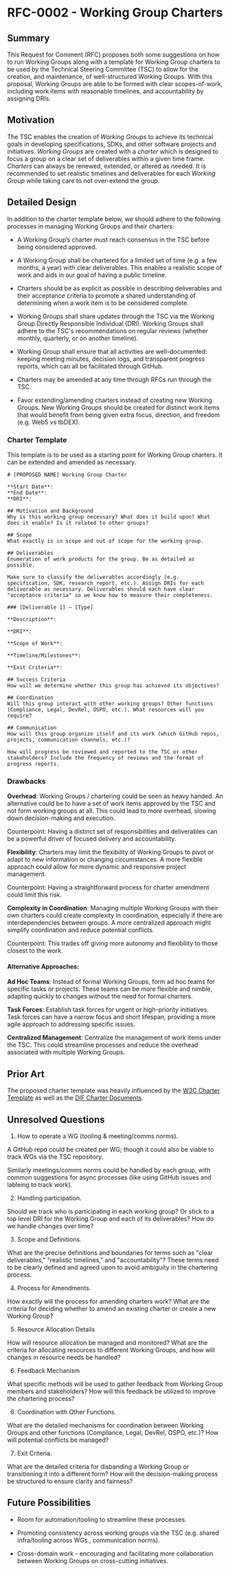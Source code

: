 # RFC-0002 - Working Group Charters

## Summary

This Request for Comment (RFC) proposes both some suggestions on how to run Working Groups along with a template for Working Group charters to be used by the Technical Steering Committee (TSC) to allow for the creation, and maintenance, of well-structured Working Groups. With this proposal, Working Groups are able to be formed with clear scopes-of-work, including work items with reasonable timelines, and accountability by assigning DRIs.

## Motivation

The TSC enables the creation of _Working Groups_ to achieve its technical goals in developing specifications, SDKs, and other software projects and initiatives. _Working Groups_ are created with a _charter_ which is designed to focus a group on a clear set of deliverables within a given time frame. _Charters_ can always be renewed, extended, or altered as needed. It is recommended to set realistic timelines and deliverables for each _Working Group_ while taking care to not over-extend the group.

## Detailed Design

In addition to the charter template below, we should adhere to the following processes in managing Working Groups and their charters:

* A Working Group’s charter must reach consensus in the TSC before being considered approved. 

* A Working Group shall be chartered for a limited set of time (e.g. a few months, a year) with clear deliverables. This enables a realistic scope of work and aids in our goal of having a public timeline.

* Charters should be as explicit as possible in describing deliverables and their acceptance criteria to promote a shared understanding of determining when a work item is to be considered complete.

* Working Groups shall share updates through the TSC via the Working Group Directly Responsible Individual (DRI). Working Groups shall adhere to the TSC's recommendations on regular reviews (whether monthly, quarterly, or on another timeline).

* Working Group shall ensure that all activities are well-documented: keeping meeting minutes, decision logs, and transparent progress reports, which can all be facilitated through GitHub.

* Charters may be amended at any time through RFCs run through the TSC.

* Favor extending/amending charters instead of creating new Working Groups. New Working Groups should be created for distinct work items that would benefit from being given extra focus, direction, and freedom (e.g. Web5 vs tbDEX).

### Charter Template

This template is to be used as a starting point for Working Group charters. It can be extended and amended as necessary.

```
# [PROPOSED NAME] Working Group Charter

**Start Date**:
**End Date**:
**DRI**:

## Motivation and Background
Why is this working group necessary? What does it build upon? What does it enable? Is it related to other groups?

## Scope
What exactly is in scope and out of scope for the working group.

## Deliverables
Enumeration of work products for the group. Be as detailed as possible. 

Make sure to classify the deliverables accordingly (e.g. specification, SDK, research report, etc.). Assign DRIs for each deliverable as necessary. Deliverables should each have clear "acceptance criteria" so we know how to measure their completeness.

### [Deliverable 1] – [Type]

**Description**:

**DRI**:

**Scope of Work**:

**Timeline/Milestones**:

**Exit Criteria**:

## Success Criteria
How will we determine whether this group has achieved its objectives?

## Coordination
Will this group interact with other working groups? Other functions (Compliance, Legal, DevRel, OSPO, etc.). What resources will you require?

## Communication
How will this group organize itself and its work (which GitHub repos, projects, communication channels, etc.)? 

How will progress be reviewed and reported to the TSC or other stakeholders? Include the frequency of reviews and the format of progress reports.
```

### Drawbacks

**Overhead**: Working Groups / chartering could be seen as heavy handed. An alternative could be to have a set of work items approved by the TSC and not form working groups at all. This could lead to more overhead, slowing down decision-making and execution.

Counterpoint: Having a distinct set of responsibilities and deliverables can be a powerful driver of focused delivery and accountability.

**Flexibility**: Charters may limit the flexibility of Working Groups to pivot or adapt to new information or changing circumstances. A more flexible approach could allow for more dynamic and responsive project management.

Counterpoint: Having a straightforward process for charter amendment could limit this risk.

**Complexity in Coordination**: Managing multiple Working Groups with their own charters could create complexity in coordination, especially if there are interdependencies between groups. A more centralized approach might simplify coordination and reduce potential conflicts.

Counterpoint: This trades off giving more autonomy and flexibility to those closest to the work.

#### Alternative Approaches:

**Ad Hoc Teams**: Instead of formal Working Groups, form ad hoc teams for specific tasks or projects. These teams can be more flexible and nimble, adapting quickly to changes without the need for formal charters.

**Task Forces**: Establish task forces for urgent or high-priority initiatives. Task forces can have a narrow focus and short lifespan, providing a more agile approach to addressing specific issues.

**Centralized Management**: Centralize the management of work items under the TSC. This could streamline processes and reduce the overhead associated with multiple Working Groups.

## Prior Art

The proposed charter template was heavily influenced by the [W3C Charter Template](https://w3c.github.io/charter-drafts/charter-template.html) as well as the [DIF Charter Documents](https://github.com/decentralized-identity/org/tree/master/Org%20documents/WG%20documents).

## Unresolved Questions

1. How to operate a WG (tooling & meeting/comms norms).

A GitHub repo could be created per WG; though it could also be viable to track WGs via the TSC repository.

Similarly meetings/comms norms could be handled by each group, with common suggestions for async processes (like using GitHub issues and lableing to track work).

2. Handling participation.

Should we track who is participating in each working group? Or stick to a top level DRI for the Working Group and each of its deliverables? How do we handle changes over time?

3. Scope and Definitions.

What are the precise definitions and boundaries for terms such as "clear deliverables," "realistic timelines," and "accountability"? These terms need to be clearly defined and agreed upon to avoid ambiguity in the chartering process.

4. Process for Amendments.

How exactly will the process for amending charters work? What are the criteria for deciding whether to amend an existing charter or create a new Working Group?

5. Resource Allocation Details

How will resource allocation be managed and monitored? What are the criteria for allocating resources to different Working Groups, and how will changes in resource needs be handled?

6. Feedback Mechanism

What specific methods will be used to gather feedback from Working Group members and stakeholders? How will this feedback be utilized to improve the chartering process?

6. Coordination with Other Functions.

What are the detailed mechanisms for coordination between Working Groups and other functions (Compliance, Legal, DevRel, OSPO, etc.)? How will potential conflicts be managed?

7. Exit Criteria.

What are the detailed criteria for disbanding a Working Group or transitioning it into a different form? How will the decision-making process be structured to ensure clarity and fairness?

## Future Possibilities

* Room for automation/tooling to streamline these processes. 

* Promoting consistency across working groups via the TSC (e.g. shared infra/tooling across WGs., communication norms).

* Cross-domain work - encouraging and facilitating more collaboration between Working Groups on cross-cutting initiatives.
